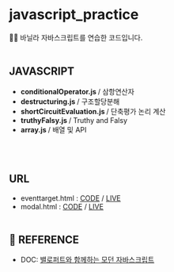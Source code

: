 # javascript_practice

👩‍💻 바닐라 자바스크립트를 연습한 코드입니다. <br><br>

## JAVASCRIPT

<ul>
  <li> <b> conditionalOperator.js </b> / 삼항연산자 </li>
  <li> <b> destructuring.js </b> / 구조할당분해 </li>
  <li> <b> shortCircuitEvaluation.js </b> / 단축평가 논리 계산 </li>
  <li> <b> truthyFalsy.js </b> / Truthy and Falsy </li>
  <li> <b> array.js </b> / 배열 및 API </li>
</ul> 
<br><br>

## URL

- eventtarget.html : [CODE](https://github.com/sukyoungshin/javascript_practice/blob/main/eventtarget.html) / [LIVE](https://codepen.io/sukyoung/pen/OJmrMpX)
- modal.html : [CODE](https://github.com/sukyoungshin/javascript_practice/blob/main/modal.html) / [LIVE](https://codepen.io/sukyoung/pen/VwbgbMj)
  <br><br>

## 📖 REFERENCE

- DOC: [밸로퍼트와 함께하는 모던 자바스크립트](https://learnjs.vlpt.us/)
